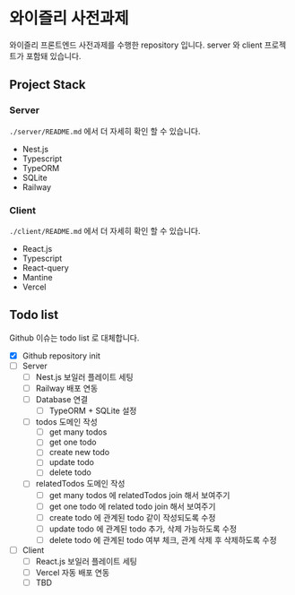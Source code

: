 # 와이즐리 사전과제

와이즐리 프론트엔드 사전과제를 수행한 repository 입니다. server 와 client 프로젝트가 포함돼 있습니다.

## Project Stack

### Server

`./server/README.md` 에서 더 자세히 확인 할 수 있습니다.

- Nest.js
- Typescript
- TypeORM
- SQLite
- Railway

### Client

`./client/README.md` 에서 더 자세히 확인 할 수 있습니다.

- React.js
- Typescript
- React-query
- Mantine
- Vercel

## Todo list

Github 이슈는 todo list 로 대체합니다.

- [x] Github repository init
- [ ] Server
  - [ ] Nest.js 보일러 플레이트 세팅
  - [ ] Railway 배포 연동
  - [ ] Database 연결
    - [ ] TypeORM + SQLite 설정
  - [ ] todos 도메인 작성
    - [ ] get many todos
    - [ ] get one todo
    - [ ] create new todo
    - [ ] update todo
    - [ ] delete todo
  - [ ] relatedTodos 도메인 작성
    - [ ] get many todos 에 relatedTodos join 해서 보여주기
    - [ ] get one todo 에 related todo join 해서 보여주기
    - [ ] create todo 에 관계된 todo 같이 작성되도록 수정
    - [ ] update todo 에 관계된 todo 추가, 삭제 가능하도록 수정
    - [ ] delete todo 에 관계된 todo 여부 체크, 관계 삭제 후 삭제하도록 수정
- [ ] Client
  - [ ] React.js 보일러 플레이트 세팅
  - [ ] Vercel 자동 배포 연동
  - [ ] TBD
